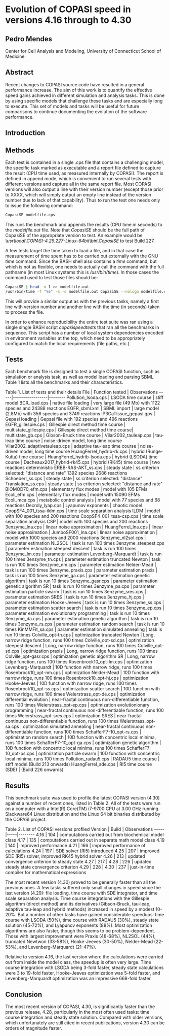 # Evolution of COPASI speed in versions 4.16 through to 4.30
## Pedro Mendes
Center for Cell Analysis and Modeling, University of Connecticut School of 
Medicine

## Abstract
Recent changes to COPASI source code have resulted in a general performance 
increase. The aim of this work is to quantify the effective speed gains 
achieved in different simulation and analysis tasks. This is done by using 
specific models that challenge these tasks and are especially long to execute. 
This set of models and tasks will be useful for future comparisons to continue 
documenting the evolution of the software performance.

## Introduction

## Methods
Each test is contained in a single .cps file that contains a challenging model, 
the specific task marked as executable and a report file defined to capture the 
result (CPU time used, as measured internally by COPASI). The report is defined 
in append mode, which is convenient to run several tests with different versions 
and capture all in the same report file. Most COPASI versions will also output a 
line with their version number (except those prior to XXXX, which will simply 
output an empty line instead of the version number due to lack of that 
capability). Thus to run the test one needs only to issue the following command:
```bash
CopasiSE modelfile.cps
```
This runs the benchmark and appends the results (CPU time in seconds) to the 
*modelfile.out* file.  Note that *CopasiSE* should be the full path of CopasiSE 
of the appropriate  version to test. An example would be 
*\usr\local\COPASI-4.29.227-Linux-64bit\bin\CopasiSE* to test Build 227.

A few tests target the time taken to load a file, and in that case the 
measurement of time spent has to be carried out externally with the GNU  *time* 
command. Since the BASH shell also contains a *time* command, but which is not 
as flexible, one needs to actually call the command with the full pathname (in 
most Linux systems this is */usr/bin/time*). In those cases the command used to 
test those files should be:
```bash
CopasiSE | head -n 1 >> modelfile.out
/usr/bin/time -f "%e" -a -o modelfile.out CopasiSE --nologo modelfile.cps
```
This will provide a similar output as with the previous tasks, namely a first 
line with version number and another line with the time (in seconds) taken to 
process the file.

In order to enhance reproducibility the entire test suite was ran using a single
single BASH script *copasispeedtests* that ran all the benchmarks in sequence. 
This  script has a number of local system dependencies encoded in environment 
variables at the top, which need to be appropriately configured to match the 
local requirements (file paths, etc.). 

## Tests

Each benchmark file is designed to test a single COPASI function, such as 
simulation or analysis task, as well as model loading and parsing SBML. Table 1
lists all the benchmarks and their characteristics.

Table 1. List of tests and their details
File | Function tested | Observations
-----|-----------------|--------
Pollution_lsoda.cps | LSODA time course | stiff model
BCR_load.cps | native file loading | very large file (49 Mb) with 1122 species and 24388 reactions 
EGFR_sbml.xml | SBML import | large model (2.8Mb) with 356 species and 3749 reactions 
IP3CaTissue_gepasi.gps | Gepasi loading | Gepasi file with 192 species and 496 reactions
EGFR_gillespie.cps | Gillespie direct method time course | 
multistate_gillespie.cps | Gillespie direct method  time course| 
multistate_gb.cps | Gibson-Bruck time course | 
Vilar2002_tauleap.cps | tau-leap time course | noise-driven model, long time course
Vilar2002_adaptivetauleap.cps | adaptive tau-leap time course | noise-driven model, long time course
HuangFerrel_hydrib-rk.cps | hybrid (Runge-Kutta) time course | 
HuangFerrel_hydrib-lsoda.cps | hybrid (LSODA) time course | 
Dacheaux2017_hybrid-rk45.cps | hybrid (RK45) time course | two reactions deterministic
ERBB-RAS-AKT_ss.cps | steady state | ss criterion selected: "distance and rate" 1392 species 2686 reactions
Schoeberl_ss.cps | steady state | ss criterion selected: "distance"
Translation_ss.cps | steady state | ss criterion selected: "distance and rate"
BIOMOD70_efm.cps | elementary flux modes | model with 105 EFMs
Ecoli_efm.cps | elementary flux modes | model with 15090 EFMs
Ecoli_mca.cps | metabolic control analysis | model with 77 species and 68 reactions
Decroly_lyap.cps | Lyapunov exponents | chaotic model
CoopSF4_001_tssa-ildm.cps | time scale separation analysis ILDM | model with 100 species and 200 reactions
CoopSF4_001_tssa-csp.cps | time scale separation analysis CSP | model with 100 species and 200 reactions
3enzyme_lna.cps | linear noise approximation | 
HuangFerrel_lna.cps | linear noise approximation | 
JumboSF001_lna.cps | linear noise approximation | model with 1000 species and 2000 reactions
3enzyme_nl2sol.cps | parameter estimation NL2SOL | task is run 100 times
3enzyme_steepest.cps | parameter estimation steepest descent | task is run 100 times
3enzyme_lm.cps | parameter estimation Levenberg-Marquardt | task is run 100 times
3enzyme_tn.cps | parameter estimation truncated Newton | task is run 100 times
3enzyme_nm.cps | parameter estimation Nelder-Mead | task is run 100 times
3enzyme_praxis.cps | parameter estimation praxis | task is run 100 times
3enzyme_ga.cps | parameter estimation genetic algorithm | task is run 10 times
3enzyme_gasr.cps | parameter estimation genetic algorithm SR | task is run 10 times
3enzyme_ps.cps | parameter estimation particle swarm | task is run 10 times
3enzyme_sres.cps | parameter estimation SRES | task is run 10 times
3enzyme_hj.cps | parameter estimation Hooke-Jeeves | task is run 10 times
3enzyme_ss.cps | parameter estimation scatter search | task is run 10 times
3enzyme_ep.cps | parameter estimation evolutionary programming | task is run 10 times
3enzyme_da.cps | parameter estimation genetic algorithm | task is run 10 times
3enzyme_rs.cps | parameter estimation random search | task is run 10 times
KinMMFit_sa.cps | parameter estimation simulated annealing | task is run 10 times
Colville_opt-tn.cps | optimization truncated Newton | Long, narrow ridge function, runs 100 times
Colville_opt-sd.cps | optimization steepest descent | Long, narrow ridge function, runs 100 times
Colville_opt-sd.cps | optimization praxis | Long, narrow ridge function, runs 100 times
Colville_opt-gasr.cps | optimization genetic algorithm SR | Long, narrow ridge function, runs 100 times
Rosenbrock10_opt-lm.cps | optimization Levenberg-Marquardt | 10D function with narrow ridge, runs 100 times
Rosenbrock10_opt-nm.cps | optimization Nelder-Mead | 10D function with narrow ridge, runs 100 times
Rosenbrock10_opt-hj.cps | optimization Hooke-Jeeves | 10D function with narrow ridge, runs 100 times
Rosenbrock10_opt-ss.cps | optimization scatter search | 10D function with narrow ridge, runs 100 times
Weierstrass_opt-de.cps | optimization differential evolution | near-fractal continuous non-differentiable function, runs 100 times
Weierstrass_opt-ep.cps | optimization evolutionionary programming | near-fractal continuous non-differentiable function, runs 100 times
Weierstrass_opt-sres.cps | optimization SRES | near-fractal continuous non-differentiable function, runs 100 times
Weierstrass_opt-sa.cps | optimization simulated annealing | near-fractal continuous non-differentiable function, runs 100 times
SchafferF7-10_opt-rs.cps | optimization random search | 10D function with concentric local minima, runs 100 times
SchafferF7-10_opt-ga.cps | optimization genetic algorithm | 10D function with concentric local minima, runs 100 times
SchafferF7-10_opt-ps.cps | optimization particle swarm | 10D function with concentric local minima, runs 100 times
Pollution_radau5.cps | RADAU5 time course | stiff model (Build 213 onwards)
HuangFerrel_sde.cps | RI5 time course (SDE) | (Build 226 onwards)

## Results
This benchmark suite was used to profile the latest COPASI version (4.30) against
a number of recent ones, listed in Table 2. All of the tests were run on a computer 
with a Intel(R) Core(TM) i7-9700 CPU at 3.00 GHz running Slackware64 
Linux distribution and the Linux 64 bit binaries distributed by the COPASI 
project.

Table 2. List of COPASI versions profiled 
Version | Build | Observations
-----|-----|--------
4.16 | 104 | computations carried out from biochemical model class
4.17 | 135 | computations carried out in separate math model class
4.19 | 140 | improved performance
4.21 | 166 | improved performance of calculations
4.24 | 197 | SDE solver (RI5) introduced 
4.25 | 207 | improved SDE (RI5) solver, improved RK45 hybrid solver
4.26 | 213 | updated convergence criterion to steady state
4.27 | 217 |
4.28 | 226 | updated steady state convergence criterion
4.29 | 228 | 
4.30 | 237 | just-in-time compiler for mathematical expressions

The most recent version (4.30) proved to be generally faster than all the 
previous ones. A few tasks suffered only small changes in speed since the 
last version (4.29): file loading, time course with SDE integrator, and
time scale separation analysis. Time course integrations with the 
Gillespie algorithm (direct method) and its derivatives (Gibson-Bruck, 
tau-leap, adaptive tau-leap and hybrid methods) increased in speed by a modest 
10-20%. But a number of other tasks have gained considerable speedups:
time course with LSODA (50%), time  course with RADAU5 (30%), steady state 
solution (45-72%), and Lyapunov exponents (88%). Most optimization algorithms 
are also faster, though this seems to be problem-dependent. Those 
with largest improvement were Praxis (48-68%), NL2SOL (44%), truncated Newtwon 
(33-58%), Hooke-Jeeves (30-50%), Nelder-Mead (22-53%), and Levenberg-Marquardt 
(21-47%).

Relative to version 4.16, the last version where the calculations were 
carried out from inside the model class, the speedup is often very large. 
Time course integration with LSODA being 3-fold faster, steady state 
calculations were 3 to 19-fold faster, Hooke-Jeeves optimization was 
5-fold faster, and Levenberg-Marquardt optimization was an impressive
668-fold faster. 
  
## Conclusion

The most recent version of COPASI, 4.30, is significantly faster than the 
previous release, 4.28, particularly in the most often used tasks: time
course integration and steady state solution. Compared with older versions,
which unfortunately are still cited in recent publications, version 4.30 can
be orders of magnitude faster.
 
